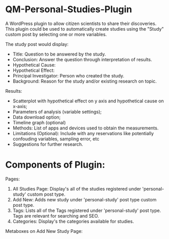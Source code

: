QM-Personal-Studies-Plugin
==========================

A WordPress plugin to allow citizen scientists to share their discoveries. This plugin could be used to automatically create studies using the "Study" custom post by selecting  one or more variables. 

The study post would display:
- Title: Question to be answered by the study.
- Conclusion: Answer the question through interpretation of results. 
- Hypothetical Cause:
- Hypothetical Effect: 
- Principal Investigator: Person who created the study.
- Background: Reason for the study and/or existing research on topic. 

Results: 
- Scatterplot with hypothetical effect on y axis and hypothetical cause on x-axis; 
- Parameters of analysis (variable settings); 
- Data download option;  
- Timeline graph (optional)
- Methods: List of apps and devices used to obtain the measurements.
- Limitations (Optional): Include with any reservations like potentially confouding variables, sampling error, etc
- Suggestions for further research. 

Components of Plugin:
=====================

Pages:
1. All Studies Page: Display's all of the studies registered under 'personal-study' custom post type.
2. Add New: Adds new study under 'personal-study' post type custom post type.
3. Tags: Lists all of the Tags registered under 'personal-study' post type. Tags are relevant for searching and SEO.
4. Categories: Display's the categories available for studies.

Metaboxes on Add New Study Page:
